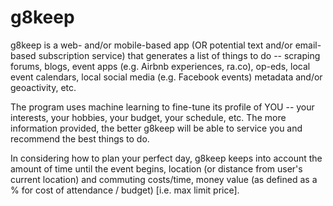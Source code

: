 # g8keep

g8keep is a web- and/or mobile-based app (OR potential text and/or email-based subscription service) that generates a list of things to do -- scraping forums, blogs, event apps (e.g. Airbnb experiences, ra.co), op-eds, local event calendars, local social media (e.g. Facebook events) metadata and/or geoactivity, etc.

The program uses machine learning to fine-tune its profile of YOU -- your interests, your hobbies, your budget, your schedule, etc. 
The more information provided, the better g8keep will be able to service you and recommend the best things to do. 

In considering how to plan your perfect day, g8keep keeps into account the amount of time until the event begins, location (or distance from user's current location) and commuting costs/time, money value (as defined as a % for cost of attendance / budget) [i.e. max limit price]. 
